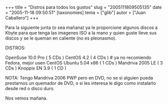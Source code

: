 +++
title = "Distros para todos los gustos"
slug = "2005111809505135"
date = "2005-11-18 09:50:51"
[taxonomies]
tema = ["glib"]
autor = ["Juan Caballero"]
+++

Para la siguiente junta (o sea mañana) ya le proporcione algunos discos
a Kbyte para que tenga las imagenes ISO a la mano y quien guste lleve
sus discos y se le queman en caliente (no es pleonasmo).

DISTROS:

OpenSuse 10.0 Pro ( 5 CDs ) CentOS 4.2 ( 4 CDs ) \# ya no recomiendo
Fedora, mejor usen CentOS Ubuntu 5.04 x86 ( 1 CDs ) Mandriva 2005 LE ( 3
CDs ) Knoppix EN 3.9 ( 1 CD )

NOTA: Tengo Mandriva 2006 PWP pero en DVD, no se si alguien pueda
prestarnos un quemador de DVD, o si les interesa le digo como instalarlo
desde red o disco duro.

Nos vemos mañana.

